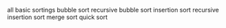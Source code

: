 all basic sortings
bubble sort
recursive bubble sort
insertion sort
recursive insertion sort
merge sort
quick sort
